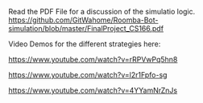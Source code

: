 Read the PDF File for a discussion of the simulatio logic.
https://github.com/GitWahome/Roomba-Bot-simulation/blob/master/FinalProject_CS166.pdf

Video Demos for the different strategies here:

https://www.youtube.com/watch?v=rRPVwPq5hn8

https://www.youtube.com/watch?v=l2r1Fpfo-sg

https://www.youtube.com/watch?v=4YYamNrZnJs
